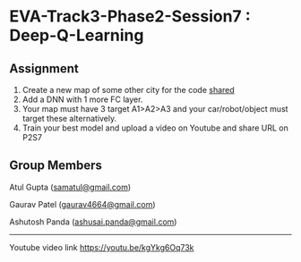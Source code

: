 # EVA-Track3-Phase2-Session7 : Deep-Q-Learning

## Assignment
1. Create a new map of some other city for the code [shared](https://drive.google.com/file/d/1H7iTOsv54AtafxPnL5zs2_0RoQ9J0sow/view?usp=sharing) 
2. Add a DNN with 1 more FC layer.
3. Your map must have 3 target A1>A2>A3 and your car/robot/object must target these alternatively. 
4. Train your best model and upload a video on Youtube and share URL on P2S7

## Group Members

Atul Gupta (samatul@gmail.com)

Gaurav Patel (gaurav4664@gmail.com)

Ashutosh Panda (ashusai.panda@gmail.com)

----------

Youtube video link https://youtu.be/kgYkg6Oq73k
